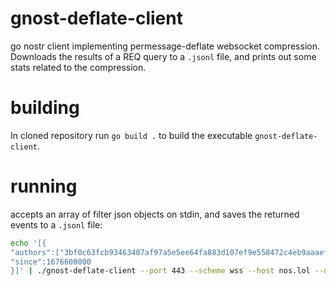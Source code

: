 # gnost-deflate-client
go nostr client implementing permessage-deflate websocket compression. Downloads the results of a REQ query to a `.jsonl` file, and prints out some stats related to the compression.

# building
In cloned repository run `go build .` to build the executable `gnost-deflate-client`.

# running
accepts an array of filter json objects on stdin, and saves the returned events to a `.jsonl` file:
``` zsh
echo '[{
"authors":["3bf0c63fcb93463407af97a5e5ee64fa883d107ef9e558472c4eb9aaaefa459d"],
"since":1676600000
}]' | ./gnost-deflate-client --port 443 --scheme wss --host nos.lol --output events.jsonl
```
